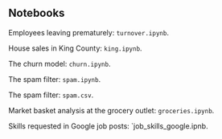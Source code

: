 ## Notebooks

Employees leaving prematurely: `turnover.ipynb`.

House sales in King County: `king.ipynb`.

The churn model: `churn.ipynb`.

The spam filter: `spam.ipynb`.

The spam filter: `spam.csv`.

Market basket analysis at the grocery outlet: `groceries.ipynb`.

Skills requested in Google job posts: `job_skills_google.ipnb.
